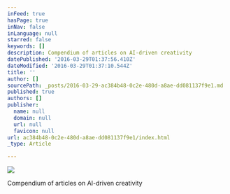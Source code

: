 ```yaml
---
inFeed: true
hasPage: true
inNav: false
inLanguage: null
starred: false
keywords: []
description: Compendium of articles on AI-driven creativity
datePublished: '2016-03-29T01:37:56.410Z'
dateModified: '2016-03-29T01:37:10.544Z'
title: ''
author: []
sourcePath: _posts/2016-03-29-ac384b48-0c2e-480d-a8ae-dd081137f9e1.md
published: true
authors: []
publisher:
  name: null
  domain: null
  url: null
  favicon: null
url: ac384b48-0c2e-480d-a8ae-dd081137f9e1/index.html
_type: Article

---
```

![](https://the-grid-user-content.s3-us-west-2.amazonaws.com/6928f60a-0f71-4751-83ab-3cc23082d8f7.jpg)

Compendium of articles on AI-driven creativity